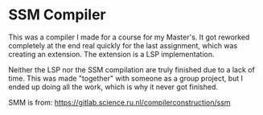 # SSM Compiler

This was a compiler I made for a course for my Master's.
It got reworked completely at the end real quickly for the last assignment, which was creating an extension.
The extension is a LSP implementation.

Neither the LSP nor the SSM compilation are truly finished due to a lack of time.
This was made "together" with someone as a group project, but I ended up doing all the work, which is why it never got finished.

SMM is from:
https://gitlab.science.ru.nl/compilerconstruction/ssm
